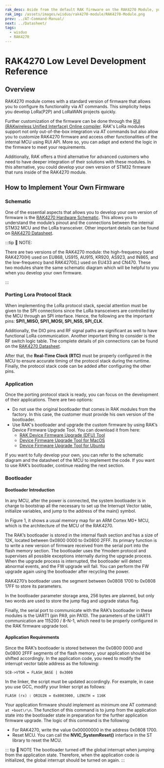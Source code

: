 ```yaml
---
rak_desc: Aside from the default RAK firmware on the RAK4270 Module, you can create custom firmware using RUI (RAKwireless Unified Interface) or the actual SDK from the manufacturer of the microcontroller that is used inside the module.
rak_img: /assets/images/wisduo/rak4270-module/RAK4270-Module.png
prev: ../AT-Command-Manual/
next: ../Datasheet/
tags:
  - wisduo
  - RAK4270
---
```



# RAK4270 Low Level Development Reference

## Overview

RAK4270 module comes with a standard version of firmware that allows you to configure its functionality via AT commands. This simplicity helps you develop LoRa(P2P) and LoRaWAN projects quickly.

Further customization of the firmware can be done through the [RUI (RAKwireless Unified Interface) Online compiler](/RUI/). RAK's LoRa modules support not only out-of-the-box integration via AT commands but also allow you to customize RAK4270 firmware and access other functionalities of the internal MCU using RUI API. More so, you can adapt and extend the logic in the firmware to meet your requirements.

Additionally, RAK offers a third alternative for advanced customers who need to have deeper integration of their solutions with these modules. In this alternative, you could develop your own version of STM32 firmware that runs inside of the RAK4270 module.

## How to Implement Your Own Firmware

### Schematic

One of the essential aspects that allows you to develop your own version of firmware is the [RAK4270 Hardware Schematic](https://downloads.rakwireless.com/LoRa/RAK4270/Hardware-Specification/). This allows you to understand the module’s pinout and the connections between the internal STM32 MCU and the LoRa transceiver. Other important details can be found on [RAK4270 Datasheet](/Product-Categories/WisDuo/RAK4270-Module/Datasheet/).

:::tip 📝 NOTE:

There are two versions of the RAK4270 module: the high-frequency band RAK4270(H) used on EU868, US915, AU915, KR920, AS923, and IN865, and the low-frequency band RAK4270(L) used on EU433 and CN470. These two modules share the same schematic diagram which will be helpful to you when you develop your own firmware.

:::

### Porting Lora Protocol Stack

When implementing the LoRa protocol stack, special attention must be given to the SPI connections since the LoRa transceivers are controlled by the MCU through an SPI interface. Hence, the following are the important pins: **SPI1_MISO, SPI1_MOSI, SPI_NSS, SPI_CLK**.

Additionally, the DIO pins and RF signal paths are significant as well to have functional LoRa communication. Another important thing to consider is the RF switch logic table. The complete details of pin connections can be found on the [RAK4270 Datasheet](/Product-Categories/WisDuo/RAK4270-Module/Datasheet/).

After that, the **Real-Time Clock (RTC)** must be properly configured in the MCU to ensure accurate timing of the protocol stack during the runtime. Finally, the protocol stack code can be added after configuring the other pins.

### Application

Once the porting protocol stack is ready, you can focus on the development of their applications. There are two options:

- Do not use the original bootloader that comes in RAK modules from the factory. In this case, the customer must provide his own version of the bootloader.
- Use RAK's bootloader and upgrade the custom firmware by using RAK’s Device Firmware Upgrade Tool. You can download it from here:
  - [RAK Device Firmware Upgrade (DFU) Tool](https://downloads.rakwireless.com/LoRa/Tools/RAK_Device_Firmware_Upgrade_tool/RAK_Device_Firmware_Upgrade_Tool_v1.4.zip)
  - [Device Firmware Upgrade Tool for MacOS](https://downloads.rakwireless.com/LoRa/Tools/RAK_Device_Firmware_Upgrade_tool/RAK_Device_Firmware_Upgrade_Tool_v1.4_MacOS.zip)
  - [Device Firmware Upgrade Tool for Ubuntu](https://downloads.rakwireless.com/LoRa/Tools/RAK_Device_Firmware_Upgrade_tool/RAK_Device_Firmware_Upgrade_Tool_v1.4_Ubuntu.zip)

If you want to fully develop your own, you can refer to the schematic diagram and the datasheet of the MCU to implement the code. If you want to use RAK’s bootloader, continue reading the next section.

### Bootloader

#### Bootloader Introduction

In any MCU, after the power is connected, the system bootloader is in charge to bootstrap all the necessary to set up the Interrupt Vector table, initialize variables, and jump to the address of the main() symbol.

In Figure 1, it shows a usual memory map for an ARM Cortex M0+ MCU, which is the architecture of the MCU of the RAK4270.

<rk-img
  src="/assets/images/wisduo/rak4270-module/deep-development/boot-mode.png"
  width="70%"
  caption="Memory map for an ARM Cortex M0+ MCU"
/>

The RAK’s bootloader is stored in the internal flash section and has a size of 12K, located between 0x0800 0000 to 0x0800 2FFF. Its primary function is to write a new version of firmware received from the serial port into the flash memory section. The bootloader uses the Ymodem protocol and supervises all possible exceptions internally during the upgrade process. When the upgrade process is interrupted, the bootloader will detect abnormal events, and the FW upgrade will fail. You can perform the FW upgrade again using the bootloader after recycling the power.

RAK4270’s bootloader uses the segment between 0x0808 1700 to 0x0808 17FF to store its parameters.

In the bootloader parameter storage area, 256&nbsp;bytes are planned, but only two words are used to store the jump flag and upgrade status flag.

Finally, the serial port to communicate with the RAK’s bootloader in these modules is the UART1 (pin PA9, pin PA10). The parameters of the UART1 communication are 115200 / 8-N-1, which need to be properly configured in the RAK firmware upgrade tool.

#### Application Requirements

Since the RAK’s bootloader is stored between the 0x0800 0000 and 0x0800 2FFF segments of the flash memory, your application should be shifted accordingly. In the application code, you need to modify the interrupt vector table address as the following:

`SCB->VTOR = FLASH_BASE | 0x3000`

In the linker, the script must be updated accordingly. For example, in case you use GCC, modify your linker script as follows:

`FLASH (rx) : ORIGIN = 0x8003000, LENGTH = 116K`

Your application firmware should implement as minimum one AT command: `at +boot\r\n`. The function of this command is to jump from the application state into the bootloader state in preparation for the further application firmware upgrade. The logic of this command is the following:

- For RAK4270, write the value 0x00000000 in the address 0x0808 1700.
- Reset MCU. You can call the **NVIC_SystemReset()** interface in the ST library to reset the MCU.

::: tip 📝 NOTE
The bootloader turned off the global interrupt when jumping from the application state. Therefore, when the application code is initialized, the global interrupt should be turned on again.
:::
